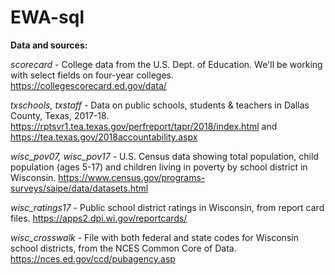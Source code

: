 # EWA-sql

**Data and sources:**

*scorecard* - College data from the U.S. Dept. of Education. We'll be working with select fields on four-year colleges.
https://collegescorecard.ed.gov/data/

*txschools, txstaff* - Data on public schools, students & teachers in Dallas County, Texas, 2017-18.
https://rptsvr1.tea.texas.gov/perfreport/tapr/2018/index.html and
https://tea.texas.gov/2018accountability.aspx

*wisc_pov07, wisc_pov17* - U.S. Census data showing total population, child population (ages 5-17) and children living in poverty by school district in Wisconsin.
https://www.census.gov/programs-surveys/saipe/data/datasets.html

*wisc_ratings17* - Public school district ratings in Wisconsin, from report card files.
https://apps2.dpi.wi.gov/reportcards/

*wisc_crosswalk* - File with both federal and state codes for Wisconsin school districts, from the NCES Common Core of Data.
https://nces.ed.gov/ccd/pubagency.asp



